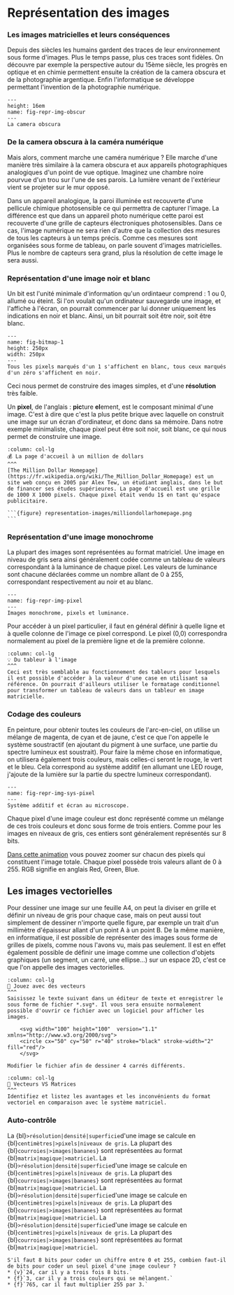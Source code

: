 # Représentation des images


### Les images matricielles et leurs conséquences

Depuis des siècles les humains gardent des traces de leur environnement sous forme d'images. Plus le temps passe, plus ces traces sont fidèles. On découvre par exemple la perspective autour du 15ème siècle, les progrès en optique et en chimie permettent ensuite la création de la camera obscura et de la photographie argentique. Enfin l'informatique se développe permettant l'invention de la photographie numérique.

```{figure} representation-images/camera_obscura.jpg
---
height: 16em
name: fig-repr-img-obscur
---
La camera obscura
```

### De la camera obscura à la caméra numérique

Mais alors, comment marche une caméra numérique ? Elle marche d'une manière très similaire à la camera obscura et aux appareils photographiques analogiques d'un point de vue optique. Imaginez une chambre noire pourvue d'un trou sur l'une de ses parois. La lumière venant de l'extérieur vient se projeter sur le mur opposé. 

Dans un appareil analogique, la paroi illuminée est recouverte d'une pellicule chimique photosensible ce qui permettra de capturer l'image. La différence est que dans un appareil photo numérique cette paroi est recouverte d'une grille de capteurs électroniques photosensibles. Dans ce cas, l'image numérique ne sera rien d'autre que la collection des mesures de tous les capteurs à un temps précis. Comme ces mesures sont organisées sous forme de tableau, on parle souvent d'images matricielles. Plus le nombre de capteurs sera grand, plus la résolution de cette image le sera aussi.

### Représentation d'une image noir et blanc

Un bit est l'unité minimale d'information qu'un ordintaeur comprend : 1 ou 0, allumé ou éteint. Si l'on voulait qu'un ordinateur sauvegarde une image, et l'affiche à l'écran, on pourrait commencer par lui donner uniquement les indications en noir et blanc. Ainsi, un bit pourrait soit être noir, soit être blanc.

```{figure} representation-images/bitmap1.png
---
name: fig-bitmap-1
height: 250px
width: 250px
---
Tous les pixels marqués d'un 1 s'affichent en blanc, tous ceux marqués d'un zéro s'affichent en noir. 
```

Ceci nous permet de construire des images simples, et d'une **résolution** très faible.

Un **pixel**, de l'anglais : **pic**ture **el**ement, est le composant minimal d'une image. C'est à dire que c'est la plus petite brique avec laquelle on construit une image sur un écran d'ordinateur, et donc dans sa mémoire. Dans notre exemple minimaliste, chaque pixel peut être soit noir, soit blanc, ce qui nous permet de construire une image.

````{panels}
:column: col-lg
💰 La page d'accueil à un million de dollars
^^^
[The Million Dollar Homepage](https://fr.wikipedia.org/wiki/The_Million_Dollar_Homepage) est un site web conçu en 2005 par Alex Tew, un étudiant anglais, dans le but de financer ses études supérieures. La page d'accueil est une grille de 1000 X 1000 pixels. Chaque pixel était vendu 1$ en tant qu'espace publicitaire. 

```{figure} representation-images/milliondollarhomepage.png
```
````

### Représentation d'une image monochrome

La plupart des images sont représentées au format matriciel. Une image en niveau de gris sera ainsi généralement codée comme un tableau de valeurs correspondant à la luminance de chaque pixel. Les valeurs de luminance sont chacune déclarées comme un nombre allant de 0 à 255, correspondant respectivement au noir et au blanc. 

```{figure} representation-images/image_et_pixels.svg
---
name: fig-repr-img-pixel
---
Images monochrome, pixels et luminance.
```

Pour accéder à un pixel particulier, il faut en général définir à quelle ligne et à quelle colonne de l'image ce pixel correspond. Le pixel (0,0) correspondra normalement au pixel de la première ligne et de la première colonne.

```{panels}
:column: col-lg
💡 Du tableur à l'image
^^^
Ceci est très semblable au fonctionnement des tableurs pour lesquels il est possible d'accéder à la valeur d'une case en utilisant sa référence. On pourrait d'ailleurs utiliser le formatage conditionnel pour transformer un tableau de valeurs dans un tableur en image matricielle.
```

### Codage des couleurs

En peinture, pour obtenir toutes les couleurs de l'arc-en-ciel, on utilise un mélange de magenta, de cyan et de jaune, c'est ce que l'on appelle le système soustractif (en ajoutant du pigment à une surface, une partie du spectre lumineux est soustrait). Pour faire la même chose en informatique, on utilisera également trois couleurs, mais celles-ci seront le rouge, le vert et le bleu. Cela correspond au système additif (en allumant une LED rouge, j'ajoute de la lumière sur la partie du spectre lumineux correspondant).

```{figure} representation-images/SyntheseAdd_pixels.svg
---
name: fig-repr-img-sys-pixel
---
Système additif et écran au microscope.
```

Chaque pixel d'une image couleur est donc représenté comme un mélange de ces trois couleurs et donc sous forme de trois entiers. Comme pour les images en niveaux de gris, ces entiers sont généralement représentés sur 8 bits.

[Dans cette animation](https://www.csfieldguide.org.nz/en/interactives/pixel-viewer/) vous pouvez zoomer sur chacun des pixels qui constituent l'image totale. Chaque pixel possède trois valeurs allant de 0 à 255. RGB signifie en anglais Red, Green, Blue. 

## Les images vectorielles

<!-- TODO #13 @dasilvadds : Modifier le paragraphe suivant en changeant blablabla
 -->
Pour dessiner une image sur une feuille A4, on peut la diviser en grille et définir un niveau de gris pour chaque case, mais on peut aussi tout simplement de dessiner n'importe quelle figure, par exemple un trait d'un millimètre d'épaisseur allant d'un point A à un point B. De la même manière, en informatique, il est possible de représenter des images sous forme de grilles de pixels, comme nous l'avons vu, mais pas seulement. Il est en effet également possible de définir une image comme une collection d'objets graphiques (un segment, un carré, une ellipse...) sur un espace 2D, c'est ce que l'on appelle des images vectorielles. 

```{panels} 
:column: col-lg
📱 Jouez avec des vecteurs
^^^
Saisissez le texte suivant dans un éditeur de texte et enregistrer le sous forme de fichier *.svg*. Il vous sera ensuite normalement possible d'ouvrir ce fichier avec un logiciel pour afficher les images.

	<svg width="100" height="100"  version="1.1" xmlns="http://www.w3.org/2000/svg">
	<circle cx="50" cy="50" r="40" stroke="black" stroke-width="2" fill="red"/>
	</svg>

Modifier le fichier afin de dessiner 4 carrés différents.
```

```{panels}
:column: col-lg
📱 Vecteurs VS Matrices
^^^
Identifiez et listez les avantages et les inconvénients du format vectoriel en comparaison avec le système matriciel.
```

### Auto-contrôle

La {bl}`>résolution|densité|superficie`d'une image se calcule en {bl}`centimètres|>pixels|niveaux de gris`. La plupart des {bl}`courroies|>images|bananes}` sont représentées au format {bl}`matrix|magique|>matriciel`. La {bl}`>résolution|densité|superficie`d'une image se calcule en {bl}`centimètres|>pixels|niveaux de gris`. La plupart des {bl}`courroies|>images|bananes}` sont représentées au format {bl}`matrix|magique|>matriciel`. La {bl}`>résolution|densité|superficie`d'une image se calcule en {bl}`centimètres|>pixels|niveaux de gris`. La plupart des {bl}`courroies|>images|bananes}` sont représentées au format {bl}`matrix|magique|>matriciel`. La {bl}`>résolution|densité|superficie`d'une image se calcule en {bl}`centimètres|>pixels|niveaux de gris`. La plupart des {bl}`courroies|>images|bananes}` sont représentées au format {bl}`matrix|magique|>matriciel`. 

```{question} Question
S'il faut 8 bits pour coder un chiffre entre 0 et 255, combien faut-il de bits pour coder un seul pixel d'une image couleur ? 
* {v}`24, car il y a trois fois 8 bits.`
* {f}`3, car il y a trois couleurs qui se mélangent.`
* {f}`765, car il faut multiplier 255 par 3.`
```
